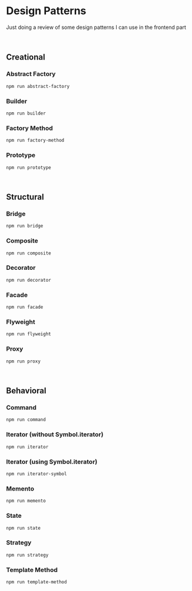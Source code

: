 # Design Patterns

Just doing a review of some design patterns I can use in the frontend part

<br />

## Creational

### Abstract Factory

```
npm run abstract-factory
```

### Builder

```
npm run builder
```

### Factory Method

```
npm run factory-method
```

### Prototype

```
npm run prototype
```

<br />

## Structural

### Bridge

```
npm run bridge
```

### Composite

```
npm run composite
```

### Decorator

```
npm run decorator
```

### Facade

```
npm run facade
```

### Flyweight

```
npm run flyweight
```

### Proxy

```
npm run proxy
```

<br />

## Behavioral

### Command

```
npm run command
```

### Iterator (without Symbol.iterator)

```
npm run iterator
```

### Iterator (using Symbol.iterator)

```
npm run iterator-symbol
```

### Memento

```
npm run memento
```

### State

```
npm run state
```

### Strategy

```
npm run strategy
```

### Template Method

```
npm run template-method
```
